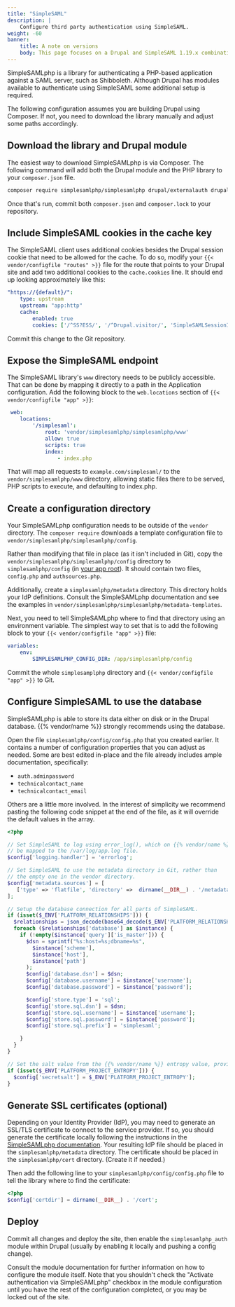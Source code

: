 ```yaml
---
title: "SimpleSAML"
description: |
    Configure third party authentication using SimpleSAML.
weight: -60
banner:
    title: A note on versions
    body: This page focuses on a Drupal and SimpleSAML 1.19.x combination. Documentation for later SimpleSAML versions (2.0.x) has been delayed due to compatibility issues. If, as a {{% vendor/name %}} user, you have successfully set up Drupal 9 or 10 with a SimpleSAML 2.0.x version, [we want to hear about it!](https://community.platform.sh/)
---
```


SimpleSAMLphp is a library for authenticating a PHP-based application against a SAML server, such as Shibboleth.
Although Drupal has modules available to authenticate using SimpleSAML some additional setup is required.

The following configuration assumes you are building Drupal using Composer.
If not, you need to download the library manually and adjust some paths accordingly.

## Download the library and Drupal module

The easiest way to download SimpleSAMLphp is via Composer.
The following command will add both the Drupal module and the PHP library to your `composer.json` file.

```bash
composer require simplesamlphp/simplesamlphp drupal/externalauth drupal/simplesamlphp_auth
```

Once that's run, commit both `composer.json` and `composer.lock` to your repository.

## Include SimpleSAML cookies in the cache key

The SimpleSAML client uses additional cookies besides the Drupal session cookie that need to be allowed for the cache.
To do so, modify your `{{< vendor/configfile "routes" >}}` file for the route that points to your Drupal site and add two additional cookies to the `cache.cookies` line.
It should end up looking approximately like this:

```yaml {configFile="routes"}
"https://{default}/":
    type: upstream
    upstream: "app:http"
    cache:
        enabled: true
        cookies: ['/^SS?ESS/', '/^Drupal.visitor/', 'SimpleSAMLSessionID', 'SimpleSAMLAuthToken']
```

Commit this change to the Git repository.

## Expose the SimpleSAML endpoint

The SimpleSAML library's `www` directory needs to be publicly accessible.
That can be done by mapping it directly to a path in the Application configuration.
Add the following block to the `web.locations` section of `{{< vendor/configfile "app" >}}`:

```yaml {configFile="app"}
 web:
    locations:
        '/simplesaml':
            root: 'vendor/simplesamlphp/simplesamlphp/www'
            allow: true
            scripts: true
            index:
                - index.php
```

That will map all requests to `example.com/simplesaml/` to the `vendor/simplesamlphp/www` directory, allowing static files there to be served, PHP scripts to execute, and defaulting to index.php.

## Create a configuration directory

Your SimpleSAMLphp configuration needs to be outside of the `vendor` directory.
The `composer require` downloads a template configuration file to `vendor/simplesamlphp/simplesamlphp/config`.

Rather than modifying that file in place (as it isn't included in Git),
copy the `vendor/simplesamlphp/simplesamlphp/config` directory to `simplesamlphp/config` (in [your app root](../../create-apps/app-reference.md#root-directory)).
It should contain two files, `config.php` and `authsources.php`.

Additionally, create a `simplesamlphp/metadata` directory.
This directory holds your IdP definitions.
Consult the SimpleSAMLphp documentation and see the examples in `vendor/simplesamlphp/simplesamlphp/metadata-templates`.

Next, you need to tell SimpleSAMLphp where to find that directory using an environment variable.
The simplest way to set that is to add the following block to your `{{< vendor/configfile "app" >}}` file:

```yaml {configFile="app"}
variables:
    env:
        SIMPLESAMLPHP_CONFIG_DIR: /app/simplesamlphp/config
```

Commit the whole `simplesamplphp` directory and `{{< vendor/configfile "app" >}}` to Git.

## Configure SimpleSAML to use the database

SimpleSAMLphp is able to store its data either on disk or in the Drupal database.
{{% vendor/name %}} strongly recommends using the database.

Open the file `simplesamlphp/config/config.php` that you created earlier.
It contains a number of configuration properties that you can adjust as needed.
Some are best edited in-place and the file already includes ample documentation, specifically:

* `auth.adminpassword`
* `technicalcontact_name`
* `technicalcontact_email`

Others are a little more involved.
In the interest of simplicity we recommend pasting the following code snippet at the end of the file, as it will override the default values in the array.

```php {location="simplesamlphp/config/config.php"}
<?php

// Set SimpleSAML to log using error_log(), which on {{% vendor/name %}}will
// be mapped to the /var/log/app.log file.
$config['logging.handler'] = 'errorlog';

// Set SimpleSAML to use the metadata directory in Git, rather than
// the empty one in the vendor directory.
$config['metadata.sources'] = [
   ['type' => 'flatfile', 'directory' =>  dirname(__DIR__) . '/metadata'],
];

// Setup the database connection for all parts of SimpleSAML.
if (isset($_ENV['PLATFORM_RELATIONSHIPS'])) {
  $relationships = json_decode(base64_decode($_ENV['PLATFORM_RELATIONSHIPS']), TRUE);
  foreach ($relationships['database'] as $instance) {
    if (!empty($instance['query']['is_master'])) {
      $dsn = sprintf("%s:host=%s;dbname=%s",
        $instance['scheme'],
        $instance['host'],
        $instance['path']
      );
      $config['database.dsn'] = $dsn;
      $config['database.username'] = $instance['username'];
      $config['database.password'] = $instance['password'];

      $config['store.type'] = 'sql';
      $config['store.sql.dsn'] = $dsn;
      $config['store.sql.username'] = $instance['username'];
      $config['store.sql.password'] = $instance['password'];
      $config['store.sql.prefix'] = 'simplesaml';

    }
  }
}

// Set the salt value from the {{% vendor/name %}} entropy value, provided for this purpose.
if (isset($_ENV['PLATFORM_PROJECT_ENTROPY'])) {
  $config['secretsalt'] = $_ENV['PLATFORM_PROJECT_ENTROPY'];
}
```

## Generate SSL certificates (optional)

Depending on your Identity Provider (IdP),
you may need to generate an SSL/TLS certificate to connect to the service provider.
If so, you should generate the certificate locally following the instructions in the [SimpleSAMLphp documentation](https://simplesamlphp.org/docs/stable/index.html).
Your resulting IdP file should be placed in the `simplesamlphp/metadata` directory.
The certificate should be placed in the `simplesamlphp/cert` directory.
(Create it if needed.)

Then add the following line to your `simplesamlphp/config/config.php` file to tell the library where to find the certificate:

```php {location="simplesamlphp/config/config.php"}
<?php
$config['certdir'] = dirname(__DIR__) . '/cert';
```

## Deploy

Commit all changes and deploy the site, then enable the `simplesamlphp_auth` module within Drupal (usually by enabling it locally and pushing a config change).

Consult the module documentation for further information on how to configure the module itself.
Note that you shouldn't check the "Activate authentication via SimpleSAMLphp" checkbox in the module configuration until you have the rest of the configuration completed, or you may be locked out of the site.

